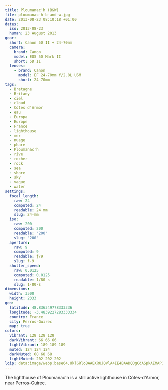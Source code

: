 ```yaml
---
title: Ploumanac'h (B&W)
file: ploumanac-h-b-and-w.jpg
date: 2013-08-23 08:10:18 +01:00
dates:
  iso: 2013-08-23
  human: 23 August 2013
gear:
  short: Canon 5D II + 24-70mm
  camera:
    brand: Canon
    model: EOS 5D Mark II
    short: 5D II
  lenses:
    - brand: Canon
      model: EF 24-70mm f/2.8L USM
      short: 24-70mm
tags:
  - Bretagne
  - Britany
  - ciel
  - cloud
  - Côtes d'Armor
  - eau
  - Europa
  - Europe
  - France
  - lighthouse
  - mer
  - nuage
  - phare
  - Ploumanac'h
  - rive
  - rocher
  - rock
  - sea
  - shore
  - sky
  - vague
  - water
settings:
  focal_length:
    raw: 24
    computed: 24
    readable: 24 mm
    slug: 24-mm
  iso:
    raw: 200
    computed: 200
    readable: "200"
    slug: "200"
  aperture:
    raw: 9
    computed: 9
    readable: ƒ/9
    slug: f-9
  shutter_speed:
    raw: 0.0125
    computed: 0.0125
    readable: 1/80 s
    slug: 1-80-s
dimensions:
  width: 3500
  height: 2333
geo:
  latitude: 48.836349778333336
  longitude: -3.4839227283333334
  country: France
  city: Perros-Guirec
  map: true
colors:
  vibrant: 128 128 128
  darkVibrant: 66 66 66
  lightVibrant: 189 189 189
  muted: 124 124 124
  darkMuted: 68 68 68
  lightMuted: 202 202 202
lqip: data:image/webp;base64,UklGRloBAABXRUJQVlA4IE4BAADQDgCdASpkAEMAP12axFiyq6gqN7iY4lAriWltd15gPYlLBN8+vIMOYjTTKSRfESxlauybuxe9UG2Jd8X5wXO9ZrsEd40280B+PVAX1LQN2+xRwNE9cC3RZOJ47bVJQkmVfWXUb8dNA+nzZ/vHm2bhvk7iLsKkeVgQYR/0WQnYAP7m731GUnY1kMB393O5BUtW2cHa24C8bA0allhHPN4SJzg9Cu0kbxUslCZiM4bepORBLVXkeAeYgHjeuU0SDILUXdW0UNJ9cC01JXU4KzoQjcqFE20RMTGiV2IQ4Efnqo9tKkLyBcNh9ENzPqXdyl6E/UGV8z8c0/KSwiEz95hQvzDLQPC7LDwddqwGiLegd7MFoxt/4r69jeiTmqXX+XDtIczsgXTBz3XKuVkKN5ow8XSXOeZAXzVrwHEXRnj/6z4qB24QdR6cKLAAAAAA
---
```


The lighthouse of Ploumanac'h is a still active lighthouse in Côtes-d'Armor, near Perros-Guirec.

